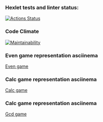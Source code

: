 ### Hexlet tests and linter status:
[![Actions Status](https://github.com/Yurikze/php-project-45/actions/workflows/hexlet-check.yml/badge.svg)](https://github.com/Yurikze/php-project-45/actions)

### Code Climate
[![Maintainability](https://api.codeclimate.com/v1/badges/e8b96b39a49955da1fc5/maintainability)](https://codeclimate.com/github/Yurikze/php-project-45/maintainability)

### Even game representation asciinema
[Even game](https://asciinema.org/a/4OdGx0rsXQcaYDYzy88YSnJMp)

### Calc game representation asciinema
[Calc game](https://asciinema.org/a/zPbTFQWV5S60SoIZRN5J3jddm)

### Calc game representation asciinema
[Gcd game](https://asciinema.org/a/to1bTNNaE4UBt3yha4vjUlugb)